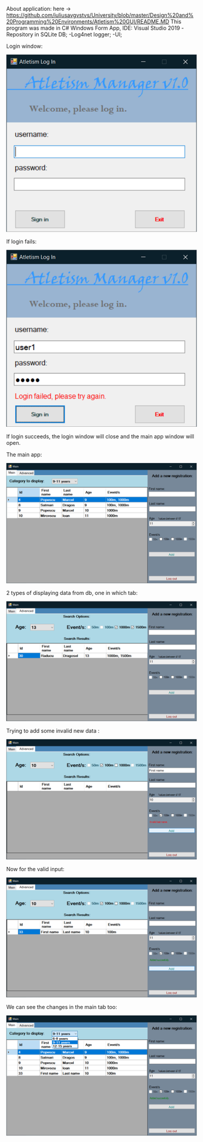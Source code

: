 About application:
    here -> https://github.com/iuliusavgvstvs/University/blob/master/Design%20and%20Programming%20Environments/Atletism%20GUI/README.MD
This program was made in C# Windows Form App, IDE: Visual Studio 2019
-Repository in SQLite DB;
-Log4net logger;
-UI;

Login window:

![](/Design%20and%20Programming%20Environments/Atletism%20GUI%20.NET/images/login.png)


If login fails:

![](/Design%20and%20Programming%20Environments/Atletism%20GUI%20.NET/images/login2.png)

If login succeeds, the login window will close and the main app window will open.

The main app:


![](/Design%20and%20Programming%20Environments/Atletism%20GUI%20.NET/images/main.png)


2 types of displaying data from db, one in which tab:


![](/Design%20and%20Programming%20Environments/Atletism%20GUI%20.NET/images/advanced.png)


Trying to add some invalid new data :


![](/Design%20and%20Programming%20Environments/Atletism%20GUI%20.NET/images/advanced_invalid_input.png)


Now for the valid input:


![](/Design%20and%20Programming%20Environments/Atletism%20GUI%20.NET/images/advanced_valid_input.png)


We can see the changes in the main tab too:


![](/Design%20and%20Programming%20Environments/Atletism%20GUI%20.NET/images/main2.png)
